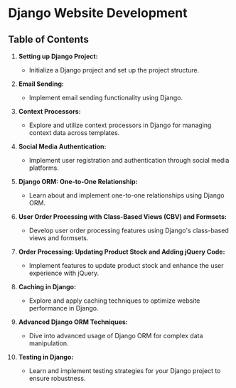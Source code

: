 # Django Website Development


## Table of Contents

1. **Setting up Django Project:**
   - Initialize a Django project and set up the project structure.

2. **Email Sending:**
   - Implement email sending functionality using Django.

3. **Context Processors:**
   - Explore and utilize context processors in Django for managing context data across templates.

4. **Social Media Authentication:**
   - Implement user registration and authentication through social media platforms.

5. **Django ORM: One-to-One Relationship:**
   - Learn about and implement one-to-one relationships using Django ORM.

6. **User Order Processing with Class-Based Views (CBV) and Formsets:**
   - Develop user order processing features using Django's class-based views and formsets.

7. **Order Processing: Updating Product Stock and Adding jQuery Code:**
   - Implement features to update product stock and enhance the user experience with jQuery.

8. **Caching in Django:**
   - Explore and apply caching techniques to optimize website performance in Django.

9. **Advanced Django ORM Techniques:**
   - Dive into advanced usage of Django ORM for complex data manipulation.

10. **Testing in Django:**
    - Learn and implement testing strategies for your Django project to ensure robustness.
